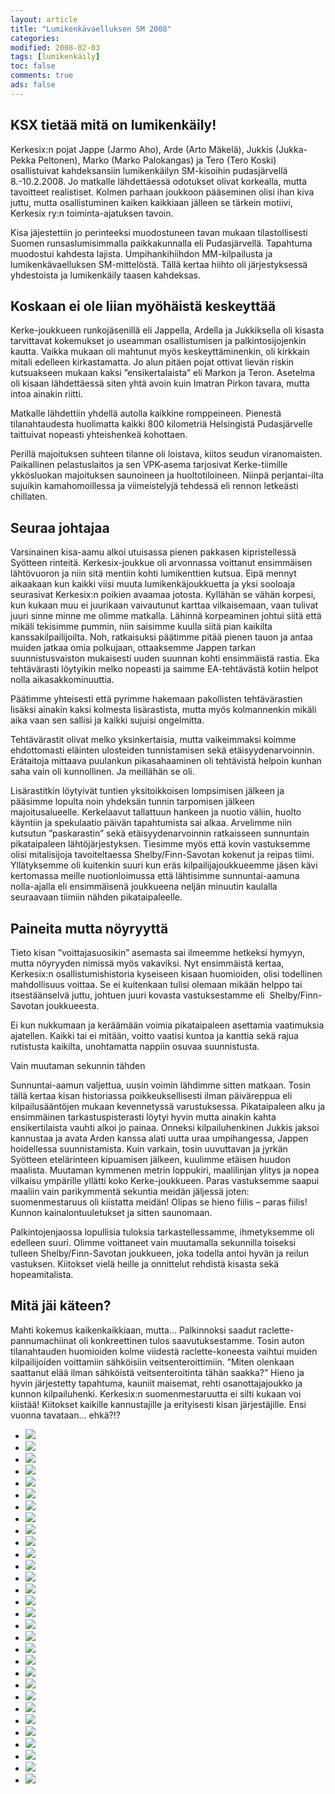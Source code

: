 ```yaml
--- 
layout: article 
title: "Lumikenkävaelluksen SM 2008" 
categories: 
modified: 2008-02-03 
tags: [lumikenkäily]
toc: false 
comments: true 
ads: false 
--- 
```


KSX tietää mitä on lumikenkäily!
--------------------------------

Kerkesix:n pojat Jappe (Jarmo Aho), Arde (Arto Mäkelä), Jukkis
(Jukka-Pekka Peltonen), Marko (Marko Palokangas) ja Tero (Tero Koski)
osallistuivat kahdeksansiin lumikenkäilyn SM-kisoihin pudasjärvellä
8.-10.2.2008. Jo matkalle lähdettäessä odotukset olivat korkealla, mutta
tavoitteet realistiset. Kolmen parhaan joukkoon pääseminen olisi ihan
kiva juttu, mutta osallistuminen kaiken kaikkiaan jälleen se tärkein
motiivi, Kerkesix ry:n toiminta-ajatuksen tavoin.

Kisa jäjestettiin jo perinteeksi muodostuneen tavan mukaan
tilastollisesti Suomen runsaslumisimmalla paikkakunnalla eli
Pudasjärvellä. Tapahtuma muodostui kahdesta lajista. Umpihankihiihdon
MM-kilpailusta ja lumikenkävaelluksen SM-mittelöstä. Tällä kertaa hiihto
oli järjestyksessä yhdestoista ja lumikenkäily taasen kahdeksas.

Koskaan ei ole liian myöhäistä keskeyttää
-----------------------------------------

Kerke-joukkueen runkojäsenillä eli Jappella, Ardella ja Jukkiksella oli
kisasta tarvittavat kokemukset jo useamman osallistumisen ja
palkintosijojenkin kautta. Vaikka mukaan oli mahtunut myös
keskeyttäminenkin, oli kirkkain mitali edelleen kirkastamatta. Jo alun
pitäen pojat ottivat lievän riskin kutsuakseen mukaan kaksi
”ensikertalaista” eli Markon ja Teron. Asetelma oli kisaan lähdettäessä
siten yhtä avoin kuin Imatran Pirkon tavara, mutta intoa ainakin riitti.

Matkalle lähdettiin yhdellä autolla kaikkine romppeineen. Pienestä
tilanahtaudesta huolimatta kaikki 800 kilometriä Helsingistä
Pudasjärvelle taittuivat nopeasti yhteishenkeä kohottaen.

Perillä majoituksen suhteen tilanne oli loistava, kiitos seudun
viranomaisten. Paikallinen pelastuslaitos ja sen VPK-asema tarjosivat
Kerke-tiimille ykkösluokan majoituksen saunoineen ja huoltotiloineen.
Niinpä perjantai-ilta sujuikin kamahomoillessa ja viimeistelyjä tehdessä
eli rennon letkeästi chillaten.

Seuraa johtajaa
---------------

Varsinainen kisa-aamu alkoi utuisassa pienen pakkasen kipristellessä
Syötteen rinteitä. Kerkesix-joukkue oli arvonnassa voittanut ensimmäisen
lähtövuoron ja niin sitä mentiin kohti lumikenttien kutsua. Eipä mennyt
aikaakaan kun kaikki viisi muuta lumikenkäjoukkuetta ja yksi sooloaja
seurasivat Kerkesix:n poikien avaamaa jotosta. Kyllähän se vähän
korpesi, kun kukaan muu ei juurikaan vaivautunut karttaa vilkaisemaan,
vaan tulivat juuri sinne minne me olimme matkalla. Lähinnä korpeaminen
johtui siitä että mikäli tekisimme pummin, niin saisimme kuulla siitä
pian kaikilta kanssakilpailijoilta. Noh, ratkaisuksi päätimme pitää
pienen tauon ja antaa muiden jatkaa omia polkujaan, ottaaksemme Jappen
tarkan suunnistusvaiston mukaisesti uuden suunnan kohti ensimmäistä
rastia. Eka tehtävärasti löytyikin melko nopeasti ja saimme
EA-tehtävästä kotiin helpot nolla aikasakkominuuttia.

Päätimme yhteisesti että pyrimme hakemaan pakollisten tehtävärastien
lisäksi ainakin kaksi kolmesta lisärastista, mutta myös kolmannenkin
mikäli aika vaan sen sallisi ja kaikki sujuisi ongelmitta.

Tehtävärastit olivat melko yksinkertaisia, mutta vaikeimmaksi koimme
ehdottomasti eläinten ulosteiden tunnistamisen sekä etäisyydenarvoinnin.
Erätaitoja mittaava puulankun pikasahaaminen oli tehtävistä helpoin
kunhan saha vain oli kunnollinen. Ja meillähän se oli.

Lisärastitkin löytyivät tuntien yksitoikkoisen lompsimisen jälkeen ja
pääsimme lopulta noin yhdeksän tunnin tarpomisen jälkeen
majoitusalueelle. Kerkelaavut tallattuun hankeen ja nuotio väliin,
huolto käyntiin ja spekulaatio päivän tapahtumista sai alkaa. Arvelimme
niin kutsutun ”paskarastin” sekä etäisyydenarvoinnin ratkaisseen
sunnuntain pikataipaleen lähtöjärjestyksen. Tiesimme myös että kovin
vastuksemme olisi mitalisijoja tavoiteltaessa Shelby/Finn-Savotan
kokenut ja reipas tiimi. Yllätyksemme oli kuitenkin suuri kun eräs
kilpailijajoukkueemme jäsen kävi kertomassa meille nuotionloimussa että
lähtisimme sunnuntai-aamuna nolla-ajalla eli ensimmäisenä joukkueena
neljän minuutin kaulalla seuraavaan tiimiin nähden pikataipaleelle.

Paineita mutta nöyryyttä
------------------------

Tieto kisan ”voittajasuosikin” asemasta sai ilmeemme hetkeksi hymyyn,
mutta nöyryyden nimissä myös vakaviksi. Nyt ensimmäistä kertaa,
Kerkesix:n osallistumishistoria kyseiseen kisaan huomioiden, olisi
todellinen mahdollisuus voittaa. Se ei kuitenkaan tulisi olemaan mikään
helppo tai itsestäänselvä juttu, johtuen juuri kovasta vastuksestamme
eli  Shelby/Finn-Savotan joukkueesta.

Ei kun nukkumaan ja keräämään voimia pikataipaleen asettamia vaatimuksia
ajatellen. Kaikki tai ei mitään, voitto vaatisi kuntoa ja kanttia sekä
rajua rutistusta kaikilta, unohtamatta nappiin osuvaa suunnistusta.

Vain muutaman sekunnin tähden

Sunnuntai-aamun valjettua, uusin voimin lähdimme sitten matkaan. Tosin
tällä kertaa kisan historiassa poikkeuksellisesti ilman päiväreppua eli
kilpailusääntöjen mukaan kevennetyssä varustuksessa. Pikataipaleen alku
ja ensimmäinen tarkastuspisterasti löytyi hyvin mutta ainakin kahta
ensikertilaista vauhti alkoi jo painaa. Onneksi kilpailuhenkinen Jukkis
jaksoi kannustaa ja avata Arden kanssa alati uutta uraa umpihangessa,
Jappen hoidellessa suunnistamista. Kuin varkain, tosin uuvuttavan ja
jyrkän Syötteen etelärinteen kipuamisen jälkeen, kuulimme etäisen huudon
maalista. Muutaman kymmenen metrin loppukiri, maalilinjan ylitys ja
nopea vilkaisu ympärille yllätti koko Kerke-joukkueen. Paras vastuksemme
saapui maaliin vain parikymmentä sekuntia meidän jäljessä joten:
suomenmestaruus oli kiistatta meidän! Olipas se hieno fiilis – paras
fiilis! Kunnon kainalontuuletukset ja sitten saunomaan.

Palkintojenjaossa lopullisia tuloksia tarkastellessamme, ihmetyksemme
oli edelleen suuri. Olimme voittaneet vain muutamalla sekunnilla
toiseksi tulleen Shelby/Finn-Savotan joukkueen, joka todella antoi hyvän
ja reilun vastuksen. Kiitokset vielä heille ja onnittelut rehdistä
kisasta sekä hopeamitalista.

Mitä jäi käteen?
----------------

Mahti kokemus kaikenkaikkiaan, mutta... Palkinnoksi saadut
raclette-pannumachiinat oli konkreettinen tulos saavutuksestamme. Tosin
auton tilanahtauden huomioiden kolme viidestä raclette-koneesta vaihtui
muiden kilpailijoiden voittamiin sähköisiin veitsenteroittimiin. ”Miten
olenkaan saattanut elää ilman sähköistä veitsenteroitinta tähän saakka?”
Hieno ja hyvin järjestetty tapahtuma, kauniit maisemat, rehti
osanottajajoukko ja kunnon kilpailuhenki. Kerkesix:n suomenmestaruutta
ei silti kukaan voi kiistää! Kiitokset kaikille kannustajille ja
erityisesti kisan järjestäjille. Ensi vuonna tavataan... ehkä?!?

<div class="image-gallery">

-   [![](/Media/Default/ImageGalleries/lumikenkavaellus-sm-2008/Thumbnails/IMG_108.jpg)](/Media/Default/ImageGalleries/lumikenkavaellus-sm-2008/IMG_108.jpg)
-   [![](/Media/Default/ImageGalleries/lumikenkavaellus-sm-2008/Thumbnails/IMG_109.JPG)](/Media/Default/ImageGalleries/lumikenkavaellus-sm-2008/IMG_109.JPG)
-   [![](/Media/Default/ImageGalleries/lumikenkavaellus-sm-2008/Thumbnails/IMG_110.jpg)](/Media/Default/ImageGalleries/lumikenkavaellus-sm-2008/IMG_110.jpg)
-   [![](/Media/Default/ImageGalleries/lumikenkavaellus-sm-2008/Thumbnails/IMG_208.jpg)](/Media/Default/ImageGalleries/lumikenkavaellus-sm-2008/IMG_208.jpg)
-   [![](/Media/Default/ImageGalleries/lumikenkavaellus-sm-2008/Thumbnails/IMG_210.JPG)](/Media/Default/ImageGalleries/lumikenkavaellus-sm-2008/IMG_210.JPG)
-   [![](/Media/Default/ImageGalleries/lumikenkavaellus-sm-2008/Thumbnails/IMG_211.JPG)](/Media/Default/ImageGalleries/lumikenkavaellus-sm-2008/IMG_211.JPG)
-   [![](/Media/Default/ImageGalleries/lumikenkavaellus-sm-2008/Thumbnails/IMG_212.JPG)](/Media/Default/ImageGalleries/lumikenkavaellus-sm-2008/IMG_212.JPG)
-   [![](/Media/Default/ImageGalleries/lumikenkavaellus-sm-2008/Thumbnails/IMG_213.JPG)](/Media/Default/ImageGalleries/lumikenkavaellus-sm-2008/IMG_213.JPG)
-   [![](/Media/Default/ImageGalleries/lumikenkavaellus-sm-2008/Thumbnails/IMG_214.JPG)](/Media/Default/ImageGalleries/lumikenkavaellus-sm-2008/IMG_214.JPG)
-   [![](/Media/Default/ImageGalleries/lumikenkavaellus-sm-2008/Thumbnails/IMG_215.jpg)](/Media/Default/ImageGalleries/lumikenkavaellus-sm-2008/IMG_215.jpg)
-   [![](/Media/Default/ImageGalleries/lumikenkavaellus-sm-2008/Thumbnails/IMG_216.jpg)](/Media/Default/ImageGalleries/lumikenkavaellus-sm-2008/IMG_216.jpg)
-   [![](/Media/Default/ImageGalleries/lumikenkavaellus-sm-2008/Thumbnails/IMG_217.jpg)](/Media/Default/ImageGalleries/lumikenkavaellus-sm-2008/IMG_217.jpg)
-   [![](/Media/Default/ImageGalleries/lumikenkavaellus-sm-2008/Thumbnails/IMG_218.jpg)](/Media/Default/ImageGalleries/lumikenkavaellus-sm-2008/IMG_218.jpg)
-   [![](/Media/Default/ImageGalleries/lumikenkavaellus-sm-2008/Thumbnails/IMG_219.jpg)](/Media/Default/ImageGalleries/lumikenkavaellus-sm-2008/IMG_219.jpg)
-   [![](/Media/Default/ImageGalleries/lumikenkavaellus-sm-2008/Thumbnails/IMG_221.jpg)](/Media/Default/ImageGalleries/lumikenkavaellus-sm-2008/IMG_221.jpg)
-   [![](/Media/Default/ImageGalleries/lumikenkavaellus-sm-2008/Thumbnails/IMG_222.JPG)](/Media/Default/ImageGalleries/lumikenkavaellus-sm-2008/IMG_222.JPG)
-   [![](/Media/Default/ImageGalleries/lumikenkavaellus-sm-2008/Thumbnails/IMG_223.JPG)](/Media/Default/ImageGalleries/lumikenkavaellus-sm-2008/IMG_223.JPG)
-   [![](/Media/Default/ImageGalleries/lumikenkavaellus-sm-2008/Thumbnails/IMG_224.jpg)](/Media/Default/ImageGalleries/lumikenkavaellus-sm-2008/IMG_224.jpg)
-   [![](/Media/Default/ImageGalleries/lumikenkavaellus-sm-2008/Thumbnails/IMG_225.jpg)](/Media/Default/ImageGalleries/lumikenkavaellus-sm-2008/IMG_225.jpg)
-   [![](/Media/Default/ImageGalleries/lumikenkavaellus-sm-2008/Thumbnails/IMG_226.jpg)](/Media/Default/ImageGalleries/lumikenkavaellus-sm-2008/IMG_226.jpg)
-   [![](/Media/Default/ImageGalleries/lumikenkavaellus-sm-2008/Thumbnails/IMG_227.jpg)](/Media/Default/ImageGalleries/lumikenkavaellus-sm-2008/IMG_227.jpg)
-   [![](/Media/Default/ImageGalleries/lumikenkavaellus-sm-2008/Thumbnails/IMG_228.jpg)](/Media/Default/ImageGalleries/lumikenkavaellus-sm-2008/IMG_228.jpg)
-   [![](/Media/Default/ImageGalleries/lumikenkavaellus-sm-2008/Thumbnails/IMG_229.jpg)](/Media/Default/ImageGalleries/lumikenkavaellus-sm-2008/IMG_229.jpg)
-   [![](/Media/Default/ImageGalleries/lumikenkavaellus-sm-2008/Thumbnails/IMG_230.jpg)](/Media/Default/ImageGalleries/lumikenkavaellus-sm-2008/IMG_230.jpg)
-   [![](/Media/Default/ImageGalleries/lumikenkavaellus-sm-2008/Thumbnails/IMG_508.JPG)](/Media/Default/ImageGalleries/lumikenkavaellus-sm-2008/IMG_508.JPG)
-   [![](/Media/Default/ImageGalleries/lumikenkavaellus-sm-2008/Thumbnails/IMG_608.jpg)](/Media/Default/ImageGalleries/lumikenkavaellus-sm-2008/IMG_608.jpg)
-   [![](/Media/Default/ImageGalleries/lumikenkavaellus-sm-2008/Thumbnails/IMG_708.jpg)](/Media/Default/ImageGalleries/lumikenkavaellus-sm-2008/IMG_708.jpg)
-   [![](/Media/Default/ImageGalleries/lumikenkavaellus-sm-2008/Thumbnails/IMG_709.jpg)](/Media/Default/ImageGalleries/lumikenkavaellus-sm-2008/IMG_709.jpg)
-   [![](/Media/Default/ImageGalleries/lumikenkavaellus-sm-2008/Thumbnails/IMG_710.jpg)](/Media/Default/ImageGalleries/lumikenkavaellus-sm-2008/IMG_710.jpg)
-   [![](/Media/Default/ImageGalleries/lumikenkavaellus-sm-2008/Thumbnails/IMG_901.JPG)](/Media/Default/ImageGalleries/lumikenkavaellus-sm-2008/IMG_901.JPG)

</div>
